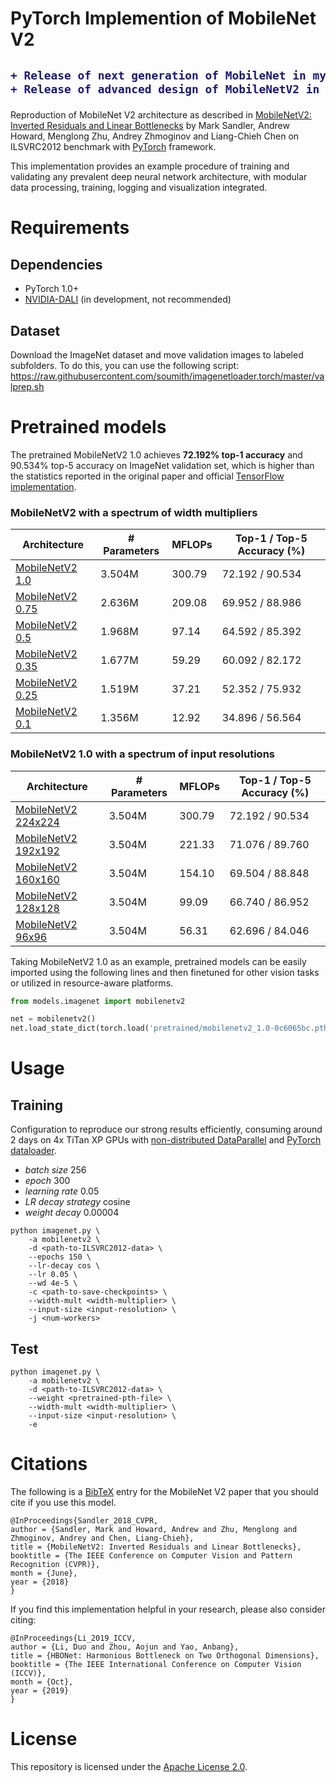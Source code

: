 # PyTorch Implemention of MobileNet V2
<h2>

```diff
+ Release of next generation of MobileNet in my repo *mobilenetv3.pytorch*
+ Release of advanced design of MobileNetV2 in my repo *HBONet* [ICCV 2019]
```

</h2>

Reproduction of MobileNet V2 architecture as described in [MobileNetV2: Inverted Residuals and Linear Bottlenecks](https://arxiv.org/abs/1801.04381) by Mark Sandler, Andrew Howard, Menglong Zhu, Andrey Zhmoginov and Liang-Chieh Chen on ILSVRC2012 benchmark with [PyTorch](pytorch.org) framework.

This implementation provides an example procedure of training and validating any prevalent deep neural network architecture, with modular data processing, training, logging and visualization integrated.

# Requirements
## Dependencies
* PyTorch 1.0+
* [NVIDIA-DALI](https://github.com/NVIDIA/DALI) (in development, not recommended)
## Dataset
Download the ImageNet dataset and move validation images to labeled subfolders.
To do this, you can use the following script: https://raw.githubusercontent.com/soumith/imagenetloader.torch/master/valprep.sh

# Pretrained models
The pretrained MobileNetV2 1.0 achieves **72.192% top-1 accuracy** and 90.534% top-5 accuracy on ImageNet validation set, which is higher than the statistics reported in the original paper and official [TensorFlow implementation](https://github.com/tensorflow/models/tree/master/research/slim/nets/mobilenet).

### MobileNetV2 with a spectrum of width multipliers
| Architecture      | # Parameters | MFLOPs | Top-1 / Top-5 Accuracy (%) |
| ----------------- | ------------ | ------ | -------------------------- |
| [MobileNetV2 1.0](https://github.com/d-li14/mobilenetv2.pytorch/blob/master/pretrained/mobilenetv2_1.0-0c6065bc.pth)    | 3.504M | 300.79 | 72.192 / 90.534 |
| [MobileNetV2 0.75](https://github.com/d-li14/mobilenetv2.pytorch/blob/master/pretrained/mobilenetv2_0.75-dace9791.pth)  | 2.636M | 209.08 | 69.952 / 88.986 |
| [MobileNetV2 0.5](https://github.com/d-li14/mobilenetv2.pytorch/blob/master/pretrained/mobilenetv2_0.5-eaa6f9ad.pth)    | 1.968M | 97.14 | 64.592 / 85.392 |
| [MobileNetV2 0.35](https://github.com/d-li14/mobilenetv2.pytorch/blob/master/pretrained/mobilenetv2_0.35-b2e15951.pth)  | 1.677M |     59.29 | 60.092 / 82.172  |
| [MobileNetV2 0.25](https://github.com/d-li14/mobilenetv2.pytorch/blob/master/pretrained/mobilenetv2_0.25-b61d2159.pth)  | 1.519M |     37.21 | 52.352 / 75.932  |
| [MobileNetV2 0.1](https://github.com/d-li14/mobilenetv2.pytorch/blob/master/pretrained/mobilenetv2_0.1-7d1d638a.pth)    | 1.356M | 12.92 | 34.896 / 56.564 |

### MobileNetV2 1.0 with a spectrum of input resolutions
| Architecture      | # Parameters | MFLOPs | Top-1 / Top-5 Accuracy (%) |
| ----------------- | ------------ | ------ | -------------------------- |
| [MobileNetV2 224x224](https://github.com/d-li14/mobilenetv2.pytorch/blob/master/pretrained/mobilenetv2_1.0-0c6065bc.pth)    | 3.504M | 300.79 | 72.192 / 90.534 |
| [MobileNetV2 192x192](https://github.com/d-li14/mobilenetv2.pytorch/blob/master/pretrained/mobilenetv2_192x192-e423d99e.pth)| 3.504M | 221.33 | 71.076 / 89.760 |
| [MobileNetV2 160x160](https://github.com/d-li14/mobilenetv2.pytorch/blob/master/pretrained/mobilenetv2_160x160-64dc7fa1.pth)| 3.504M |  154.10 | 69.504 / 88.848 |
| [MobileNetV2 128x128](https://github.com/d-li14/mobilenetv2.pytorch/blob/master/pretrained/mobilenetv2_128x128-fd66a69d.pth)| 3.504M |  99.09 | 66.740 / 86.952 |
| [MobileNetV2 96x96](https://github.com/d-li14/mobilenetv2.pytorch/blob/master/pretrained/mobilenetv2_96x96-ff0e83d8.pth)    | 3.504M |  56.31 | 62.696 / 84.046 |

Taking MobileNetV2 1.0 as an example, pretrained models can be easily imported using the following lines and then finetuned for other vision tasks or utilized in resource-aware platforms.

```python
from models.imagenet import mobilenetv2

net = mobilenetv2()
net.load_state_dict(torch.load('pretrained/mobilenetv2_1.0-0c6065bc.pth'))
```

# Usage
## Training
Configuration to reproduce our strong results efficiently, consuming around 2 days on 4x TiTan XP GPUs with [non-distributed DataParallel](https://pytorch.org/docs/master/nn.html#torch.nn.DataParallel) and [PyTorch dataloader](https://pytorch.org/docs/master/data.html#torch.utils.data.DataLoader).
* *batch size* 256
* *epoch* 300
* *learning rate* 0.05
* *LR decay strategy* cosine
* *weight decay* 0.00004

```shell
python imagenet.py \
    -a mobilenetv2 \
    -d <path-to-ILSVRC2012-data> \
    --epochs 150 \
    --lr-decay cos \
    --lr 0.05 \
    --wd 4e-5 \
    -c <path-to-save-checkpoints> \
    --width-mult <width-multiplier> \
    --input-size <input-resolution> \
    -j <num-workers>
```

## Test
```shell
python imagenet.py \
    -a mobilenetv2 \
    -d <path-to-ILSVRC2012-data> \
    --weight <pretrained-pth-file> \
    --width-mult <width-multiplier> \
    --input-size <input-resolution> \
    -e
```

# Citations
The following is a [BibTeX](www.bibtex.org) entry for the MobileNet V2 paper that you should cite if you use this model.
```
@InProceedings{Sandler_2018_CVPR,
author = {Sandler, Mark and Howard, Andrew and Zhu, Menglong and Zhmoginov, Andrey and Chen, Liang-Chieh},
title = {MobileNetV2: Inverted Residuals and Linear Bottlenecks},
booktitle = {The IEEE Conference on Computer Vision and Pattern Recognition (CVPR)},
month = {June},
year = {2018}
}
```
If you find this implementation helpful in your research, please also consider citing:
```
@InProceedings{Li_2019_ICCV,
author = {Li, Duo and Zhou, Aojun and Yao, Anbang},
title = {HBONet: Harmonious Bottleneck on Two Orthogonal Dimensions},
booktitle = {The IEEE International Conference on Computer Vision (ICCV)},
month = {Oct},
year = {2019}
}
```

# License
This repository is licensed under the [Apache License 2.0](https://github.com/d-li14/mobilenetv2.pytorch/blob/master/LICENSE).
